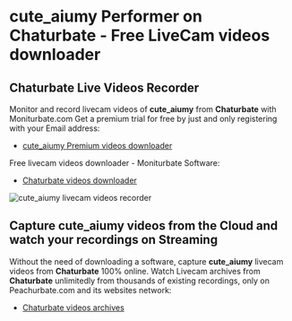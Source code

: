# cute_aiumy Performer on Chaturbate - Free LiveCam videos downloader

## Chaturbate Live Videos Recorder

Monitor and record livecam videos of **cute_aiumy** from **Chaturbate** with Moniturbate.com
Get a premium trial for free by just and only registering with your Email address:
* [cute_aiumy Premium videos downloader](https://moniturbate.com/request-demo-licence-key.html)

Free livecam videos downloader - Moniturbate Software:
* [Chaturbate videos downloader](https://moniturbate.com/moniturbate-download-software.html)

![cute_aiumy livecam videos recorder](https://peachurnet.com/templates/moniturbate-software.png)


## Capture cute_aiumy videos from the Cloud and watch your recordings on Streaming

Without the need of downloading a software, capture **cute_aiumy** livecam videos from **Chaturbate** 100% online.
Watch Livecam archives from **Chaturbate** unlimitedly from thousands of existing recordings, only on Peachurbate.com and its websites network:
* [Chaturbate videos archives](https://peachurnet.com/)